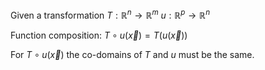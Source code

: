 Given a transformation 
$T: \mathbb{R}^{n}\longrightarrow \mathbb{R}^m$
$u:\mathbb{R}^{p}\longrightarrow \mathbb{R}^n$

Function composition:
$T\circ u(\vec{x})=T(u(\vec{x}))$ 

For $T\circ u(\vec{x})$ the co-domains of $T$ and $u$ must be the same. 
